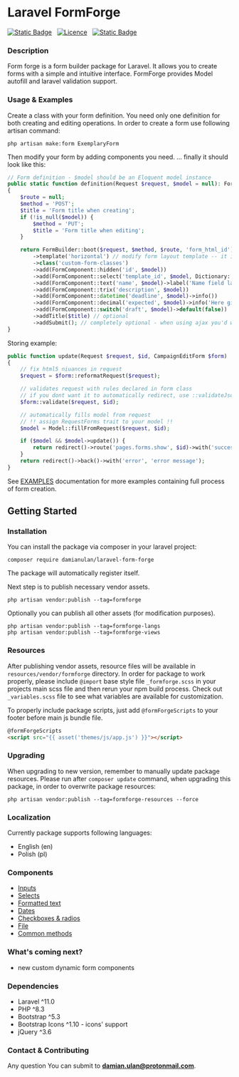 # Laravel FormForge

[![Static Badge](https://img.shields.io/badge/made_with-Laravel-red?style=for-the-badge)](https://laravel.com/docs/11.x/releases) &nbsp; [![Licence](https://img.shields.io/github/license/Ileriayo/markdown-badges?style=for-the-badge)](./LICENSE) &nbsp; [![Static Badge](https://img.shields.io/badge/maintainer-damianulan-blue?style=for-the-badge)](https://damianulan.me)

### Description

Form forge is a form builder package for Laravel. It allows you to create forms with a simple and intuitive interface. FormForge provides Model autofill and laravel validation support.

### Usage & Examples

Create a class with your form definition. You need only one definition for both creating and editing operations.
In order to create a form use following artisan command:

```
php artisan make:form ExemplaryForm
```

Then modify your form by adding components you need.
... finally it should look like this:

```php
// Form definition - $model should be an Eloquent model instance
public static function definition(Request $request, $model = null): FormBuilder
{
    $route = null;
    $method = 'POST';
    $title = 'Form title when creating';
    if (!is_null($model)) {
        $method = 'PUT';
        $title = 'Form title when editing';
    }

    return FormBuilder::boot($request, $method, $route, 'form_html_id')
        ->template('horizontal') // modify form layout template -- it is 'horizontal' by default
        ->class('custom-form-classes')
        ->add(FormComponent::hidden('id', $model))
        ->add(FormComponent::select('template_id', $model, Dictionary::fromModel(Model::class, 'attribute'))->required()) // form element branded as required
        ->add(FormComponent::text('name', $model)->label('Name field label')->required())
        ->add(FormComponent::trix('description', $model))
        ->add(FormComponent::datetime('deadline', $model)->info())
        ->add(FormComponent::decimal('expected', $model)->info('Here give explanation under questionmark icon'))
        ->add(FormComponent::switch('draft', $model)->default(false))
        ->addTitle($title) // optional
        ->addSubmit(); // completely optional - when using ajax you'd want to
}
```

Storing example:

```php
public function update(Request $request, $id, CampaignEditForm $form)
{
    // fix html5 niuances in request
    $request = $form::reformatRequest($request);

    // validates request with rules declared in form class
    // if you dont want it to automatically redirect, use ::validateJson method instead
    $form::validate($request, $id);

    // automatically fills model from request
    // !! assign RequestForms trait to your model !!
    $model = Model::fillFromRequest($request, $id);

    if ($model && $model->update()) {
        return redirect()->route('pages.forms.show', $id)->with('success', 'success message');
    }
    return redirect()->back()->with('error', 'error message');
}
```

See [EXAMPLES](docs/EXAMPLES.md) documentation for more examples containing full process of form creation.

## Getting Started

### Installation

You can install the package via composer in your laravel project:

```
composer require damianulan/laravel-form-forge
```

The package will automatically register itself.

Next step is to publish necessary vendor assets.

```
php artisan vendor:publish --tag=formforge
```

Optionally you can publish all other assets (for modification purposes).

```
php artisan vendor:publish --tag=formforge-langs
php artisan vendor:publish --tag=formforge-views
```

### Resources

After publishing vendor assets, resource files will be available in `resources/vendor/formforge` directory. In order for package to work properly, please include `@import` base style file `_formforge.scss` in your projects main scss file and then rerun your npm build process.
Check out `_variables.scss` file to see what variables are available for customization.

To properly include package scripts, just add `@formForgeScripts` to your footer before main js bundle file.

```html
@formForgeScripts
<script src="{{ asset('themes/js/app.js') }}"></script>
```

### Upgrading

When upgrading to new version, remember to manually update package resources. Please run after `composer update` command, when upgrading this package, in order to overwrite package resources:

```
php artisan vendor:publish --tag=formforge-resources --force
```

### Localization

Currently package supports following languages:

- English (en)
- Polish (pl)

### Components

- [Inputs](docs/components/INPUTS.md)
- [Selects](docs/components/SELECT.md)
- [Formatted text](docs/components/TRIX.md)
- [Dates](docs/components/DATES.md)
- [Checkboxes & radios](docs/components/CHECKBOXES.md)
- [File](docs/components/FILE.md)
- [Common methods](docs/components/COMPONENTS.md)

### What's coming next?

- new custom dynamic form components

### Dependencies

- Laravel ^11.0
- PHP ^8.3
- Bootstrap ^5.3
- Bootstrap Icons ^1.10 - icons' support
- jQuery ^3.6

### Contact & Contributing

Any question You can submit to **damian.ulan@protonmail.com**.
